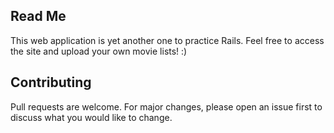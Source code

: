 ## Read Me
This web application is yet another one to practice Rails. Feel free to access the site and upload your own movie lists! :)

## Contributing
Pull requests are welcome. For major changes, please open an issue first to discuss what you would like to change.
